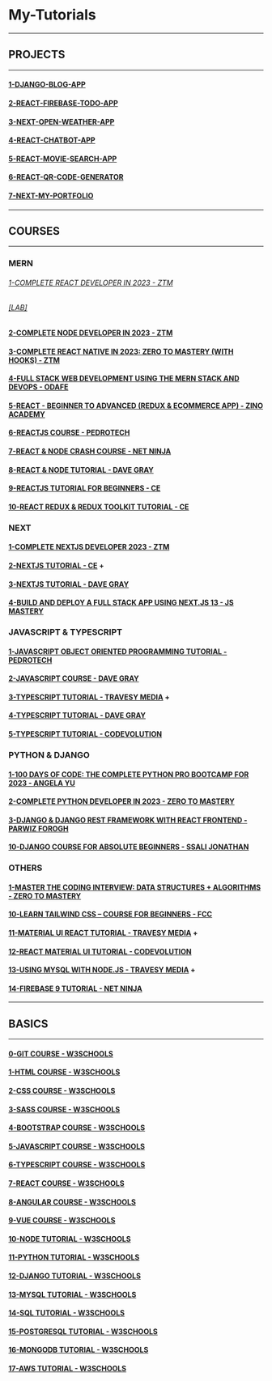 # My-Tutorials

---

## PROJECTS

---

#### [1-DJANGO-BLOG-APP](https://github.com/omeatai/Django-Blog-App)

#### [2-REACT-FIREBASE-TODO-APP](https://github.com/omeatai/Firebase-Todo-App)

#### [3-NEXT-OPEN-WEATHER-APP](https://github.com/omeatai/open-weather-app)

#### [4-REACT-CHATBOT-APP](https://github.com/omeatai/ChatBot-API)

#### [5-REACT-MOVIE-SEARCH-APP](https://github.com/omeatai/Movie-search-app)

#### [6-REACT-QR-CODE-GENERATOR](https://github.com/omeatai/QRcode-Generator)

#### [7-NEXT-MY-PORTFOLIO](https://github.com/omeatai/next-project-my-portfolio)

---

## COURSES

---

### MERN


###### [1-COMPLETE REACT DEVELOPER IN 2023 - ZTM](/courses/mern/1.md)
###### [[LAB]](/courses/mern/1.md)

#### [2-COMPLETE NODE DEVELOPER IN 2023 - ZTM](/courses/mern/2.md)

#### [3-COMPLETE REACT NATIVE IN 2023: ZERO TO MASTERY (WITH HOOKS) - ZTM](/courses/mern/3.md)

#### [4-FULL STACK WEB DEVELOPMENT USING THE MERN STACK AND DEVOPS - ODAFE](/courses/mern/4.md)

#### [5-REACT - BEGINNER TO ADVANCED (REDUX & ECOMMERCE APP) - ZINO ACADEMY](/courses/mern/5.md)

#### [6-REACTJS COURSE - PEDROTECH](/courses/mern/6.md)

#### [7-REACT & NODE CRASH COURSE - NET NINJA](/courses/mern/7.md)

#### [8-REACT & NODE TUTORIAL - DAVE GRAY](/courses/mern/8.md)

#### [9-REACTJS TUTORIAL FOR BEGINNERS - CE](/courses/mern/9.md)

#### [10-REACT REDUX & REDUX TOOLKIT TUTORIAL - CE](/courses/mern/10.md)

### NEXT

#### [1-COMPLETE NEXTJS DEVELOPER 2023 - ZTM](/courses/next/1.md)

#### [2-NEXTJS TUTORIAL - CE](/courses/next/2.md) +

#### [3-NEXTJS TUTORIAL - DAVE GRAY](/courses/next/3.md)

#### [4-BUILD AND DEPLOY A FULL STACK APP USING NEXT.JS 13 - JS MASTERY](/courses/next/4.md)

### JAVASCRIPT & TYPESCRIPT

#### [1-JAVASCRIPT OBJECT ORIENTED PROGRAMMING TUTORIAL - PEDROTECH](/courses/js/1.md)

#### [2-JAVASCRIPT COURSE - DAVE GRAY](/courses/js/2.md)

#### [3-TYPESCRIPT TUTORIAL - TRAVESY MEDIA](/courses/js/3.md) +

#### [4-TYPESCRIPT TUTORIAL - DAVE GRAY](/courses/js/4.md)

#### [5-TYPESCRIPT TUTORIAL - CODEVOLUTION](/courses/js/5.md)

### PYTHON & DJANGO

#### [1-100 DAYS OF CODE: THE COMPLETE PYTHON PRO BOOTCAMP FOR 2023 - ANGELA YU](/courses/python/1.md)

#### [2-COMPLETE PYTHON DEVELOPER IN 2023 - ZERO TO MASTERY](/courses/python/2.md)

#### [3-DJANGO & DJANGO REST FRAMEWORK WITH REACT FRONTEND - PARWIZ FOROGH](/courses/python/3.md)

#### [10-DJANGO COURSE FOR ABSOLUTE BEGINNERS - SSALI JONATHAN](/courses/python/4.md)

### OTHERS

#### [1-MASTER THE CODING INTERVIEW: DATA STRUCTURES + ALGORITHMS - ZERO TO MASTERY](/courses/others/1.md)

#### [10-LEARN TAILWIND CSS – COURSE FOR BEGINNERS - FCC](/courses/others/10.md)

#### [11-MATERIAL UI REACT TUTORIAL - TRAVESY MEDIA](/courses/others/11.md) +

#### [12-REACT MATERIAL UI TUTORIAL - CODEVOLUTION](/courses/others/12.md)

#### [13-USING MYSQL WITH NODE.JS - TRAVESY MEDIA](/courses/others/13.md) +

#### [14-FIREBASE 9 TUTORIAL - NET NINJA](/courses/others/14.md)


---

## BASICS

---

#### [0-GIT COURSE - W3SCHOOLS](https://www.w3schools.com/git/default.asp)

#### [1-HTML COURSE - W3SCHOOLS](https://www.w3schools.com/html/default.asp)

#### [2-CSS COURSE - W3SCHOOLS](https://www.w3schools.com/css/default.asp)

#### [3-SASS COURSE - W3SCHOOLS](https://www.w3schools.com/sass/default.asp)

#### [4-BOOTSTRAP COURSE - W3SCHOOLS](https://www.w3schools.com/bootstrap5/index.php)

#### [5-JAVASCRIPT COURSE - W3SCHOOLS](https://www.w3schools.com/js/default.asp)

#### [6-TYPESCRIPT COURSE - W3SCHOOLS](https://www.w3schools.com/typescript/index.php)

#### [7-REACT COURSE - W3SCHOOLS](https://www.w3schools.com/react/default.asp)

#### [8-ANGULAR COURSE - W3SCHOOLS](https://www.w3schools.com/angular/default.asp)

#### [9-VUE COURSE - W3SCHOOLS](https://www.w3schools.com/vue/index.php)

#### [10-NODE TUTORIAL - W3SCHOOLS](https://www.w3schools.com/nodejs/default.asp)

#### [11-PYTHON TUTORIAL - W3SCHOOLS](https://www.w3schools.com/python/default.asp)

#### [12-DJANGO TUTORIAL - W3SCHOOLS](https://www.w3schools.com/django/index.php)

#### [13-MYSQL TUTORIAL - W3SCHOOLS](https://www.w3schools.com/mysql/default.asp)

#### [14-SQL TUTORIAL - W3SCHOOLS](https://www.w3schools.com/sql/default.asp)

#### [15-POSTGRESQL TUTORIAL - W3SCHOOLS](https://www.w3schools.com/postgresql/index.php)

#### [16-MONGODB TUTORIAL - W3SCHOOLS](https://www.w3schools.com/mongodb/index.php)

#### [17-AWS TUTORIAL - W3SCHOOLS](https://www.w3schools.com/aws/index.php)